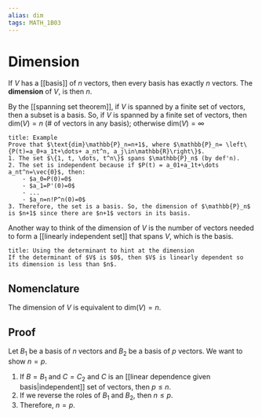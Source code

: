 ```yaml
---
alias: dim
tags: MATH_1B03
---
```

# Dimension
If $V$ has a [[basis]] of $n$ vectors, then every basis has exactly $n$ vectors. The **dimension** of $V$, is then $n$.

By the [[spanning set theorem]], if $V$ is spanned by a finite set of vectors, then a subset is a basis. So, if $V$ is spanned by a finite set of vectors, then $\text{dim}(V)=n$ (# of vectors in any basis); otherwise $\text{dim}(V)=\infty$

```ad-example
title: Example
Prove that $\text{dim}\mathbb{P}_n=n+1$, where $\mathbb{P}_n= \left\{P(t)=a_0+a_1t+\dots+ a_nt^n, a_j\in\mathbb{R}\right\}$.
1. The set $\{1, t, \dots, t^n\}$ spans $\mathbb{P}_n$ (by def'n).
2. The set is independent because if $P(t) = a_01+a_1t+\dots a_nt^n=\vec{0}$, then:
	- $a_0=P(0)=0$
	- $a_1=P'(0)=0$
	- ...
	- $a_n=n!P^n(0)=0$
3. Therefore, the set is a basis. So, the dimension of $\mathbb{P}_n$ is $n+1$ since there are $n+1$ vectors in its basis.
```

Another way to think of the dimension of $V$ is the number of vectors needed to form a [[linearly independent set]] that spans $V$, which is the basis.

```ad-tip
title: Using the determinant to hint at the dimension
If the determinant of $V$ is $0$, then $V$ is linearly dependent so its dimension is less than $n$. 
```

## Nomenclature
The dimension of $V$ is equivalent to $\text{dim}(V)=n$.

## Proof
Let $B_1$ be a basis of $n$ vectors and $B_2$ be a basis of $p$ vectors. We want to show $n=p$.
1. If $B=B_1$ and $C=C_2$ and $C$ is an [[linear dependence given basis|independent]] set of vectors, then $p\leq{n}$. 
2. If we reverse the roles of $B_1$ and $B_2$, then $n\leq{p}$.
3. Therefore, $n=p$.